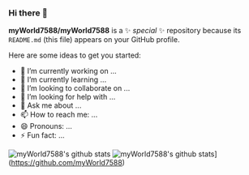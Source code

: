 ### Hi there 👋


**myWorld7588/myWorld7588** is a ✨ _special_ ✨ repository because its `README.md` (this file) appears on your GitHub profile.

Here are some ideas to get you started:

- 🔭 I’m currently working on ...
- 🌱 I’m currently learning ...
- 👯 I’m looking to collaborate on ...
- 🤔 I’m looking for help with ...
- 💬 Ask me about ...
- 📫 How to reach me: ...
- 😄 Pronouns: ...
- ⚡ Fun fact: ...

![myWorld7588's github stats](https://github-readme-stats.vercel.app/api?username=myWorld7588&show_icons=true)
![myWorld7588's github stats](https://github-readme-stats.vercel.app/api/top-langs/?username=myWorld7588ID&show_icons=true&hide_border=true&title_color=004386&icon_color=004386&layout=compact)](https://github.com/myWorld7588)
